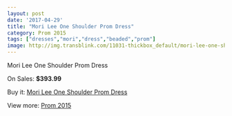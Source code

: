 ```yaml
---
layout: post
date: '2017-04-29'
title: "Mori Lee One Shoulder Prom Dress"
category: Prom 2015
tags: ["dresses","mori","dress","beaded","prom"]
image: http://img.transblink.com/11031-thickbox_default/mori-lee-one-shoulder-prom-dress.jpg
---
```

Mori Lee One Shoulder Prom Dress

On Sales: **$393.99**
<a href="https://www.transblink.com/en/prom-2015/3588-mori-lee-one-shoulder-prom-dress.html"><amp-img layout="responsive" width="600" height="600" src="//img.transblink.com/11031-thickbox_default/mori-lee-one-shoulder-prom-dress.jpg" alt="Mori Lee One Shoulder Prom Dress 0" /></a>
<a href="https://www.transblink.com/en/prom-2015/3588-mori-lee-one-shoulder-prom-dress.html"><amp-img layout="responsive" width="600" height="600" src="//img.transblink.com/11033-thickbox_default/mori-lee-one-shoulder-prom-dress.jpg" alt="Mori Lee One Shoulder Prom Dress 1" /></a>
<a href="https://www.transblink.com/en/prom-2015/3588-mori-lee-one-shoulder-prom-dress.html"><amp-img layout="responsive" width="600" height="600" src="//img.transblink.com/11032-thickbox_default/mori-lee-one-shoulder-prom-dress.jpg" alt="Mori Lee One Shoulder Prom Dress 2" /></a>

Buy it: [Mori Lee One Shoulder Prom Dress](https://www.transblink.com/en/prom-2015/3588-mori-lee-one-shoulder-prom-dress.html "Mori Lee One Shoulder Prom Dress")

View more: [Prom 2015](https://www.transblink.com/en/10-prom-2015 "Prom 2015")